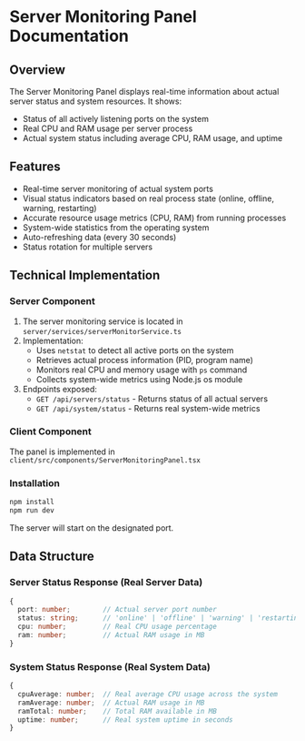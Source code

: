 # Server Monitoring Panel Documentation

## Overview
The Server Monitoring Panel displays real-time information about actual server status and system resources. It shows:
- Status of all actively listening ports on the system
- Real CPU and RAM usage per server process
- Actual system status including average CPU, RAM usage, and uptime

## Features
- Real-time server monitoring of actual system ports
- Visual status indicators based on real process state (online, offline, warning, restarting)
- Accurate resource usage metrics (CPU, RAM) from running processes
- System-wide statistics from the operating system
- Auto-refreshing data (every 30 seconds)
- Status rotation for multiple servers

## Technical Implementation

### Server Component
1. The server monitoring service is located in `server/services/serverMonitorService.ts`
2. Implementation:
   - Uses `netstat` to detect all active ports on the system
   - Retrieves actual process information (PID, program name)
   - Monitors real CPU and memory usage with `ps` command
   - Collects system-wide metrics using Node.js os module
3. Endpoints exposed:
   - `GET /api/servers/status` - Returns status of all actual servers
   - `GET /api/system/status` - Returns real system-wide metrics

### Client Component
The panel is implemented in `client/src/components/ServerMonitoringPanel.tsx`

### Installation
```bash
npm install
npm run dev
```

The server will start on the designated port.

## Data Structure

### Server Status Response (Real Server Data)
```typescript
{
  port: number;        // Actual server port number
  status: string;      // 'online' | 'offline' | 'warning' | 'restarting'
  cpu: number;         // Real CPU usage percentage
  ram: number;         // Actual RAM usage in MB
}
```

### System Status Response (Real System Data)
```typescript
{
  cpuAverage: number;  // Real average CPU usage across the system
  ramAverage: number;  // Actual RAM usage in MB
  ramTotal: number;    // Total RAM available in MB
  uptime: number;      // Real system uptime in seconds
}
```